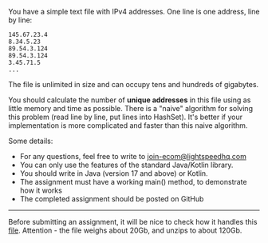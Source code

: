 You have a simple text file with IPv4 addresses. One line is one address, line by line:

```
145.67.23.4
8.34.5.23
89.54.3.124
89.54.3.124
3.45.71.5
...
```

The file is unlimited in size and can occupy tens and hundreds of gigabytes.

You should calculate the number of __unique addresses__ in this file using as little memory and time as possible.
There is a "naive" algorithm for solving this problem (read line by line, put lines into HashSet).
It's better if your implementation is more complicated and faster than this naive algorithm.

Some details:
- For any questions, feel free to write to join-ecom@lightspeedhq.com
- You can only use the features of the standard Java/Kotlin library.
- You should write in Java (version 17 and above) or Kotlin.
- The assignment must have a working main() method, to demonstrate how it works
- The completed assignment should be posted on GitHub

---
Before submitting an assignment, it will be nice to check how it handles this [file](https://ecwid-vgv-storage.s3.eu-central-1.amazonaws.com/ip_addresses.zip). Attention - the file weighs about 20Gb, and unzips to about 120Gb.